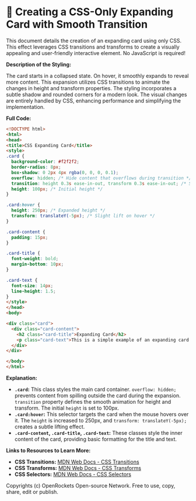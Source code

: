 # 🐞 Creating a CSS-Only Expanding Card with Smooth Transition


This document details the creation of an expanding card using only CSS.  This effect leverages CSS transitions and transforms to create a visually appealing and user-friendly interactive element. No JavaScript is required!

**Description of the Styling:**

The card starts in a collapsed state.  On hover, it smoothly expands to reveal more content. This expansion utilizes CSS transitions to animate the changes in height and transform properties. The styling incorporates a subtle shadow and rounded corners for a modern look.  The visual changes are entirely handled by CSS, enhancing performance and simplifying the implementation.

**Full Code:**

```html
<!DOCTYPE html>
<html>
<head>
<title>CSS Expanding Card</title>
<style>
.card {
  background-color: #f2f2f2;
  border-radius: 8px;
  box-shadow: 0 2px 4px rgba(0, 0, 0, 0.1);
  overflow: hidden; /* Hide content that overflows during transition */
  transition: height 0.3s ease-in-out, transform 0.3s ease-in-out; /* Smooth transition */
  height: 100px; /* Initial height */
}

.card:hover {
  height: 250px; /* Expanded height */
  transform: translateY(-5px); /* Slight lift on hover */
}

.card-content {
  padding: 15px;
}

.card-title {
  font-weight: bold;
  margin-bottom: 10px;
}

.card-text {
  font-size: 14px;
  line-height: 1.5;
}
</style>
</head>
<body>

<div class="card">
  <div class="card-content">
    <h2 class="card-title">Expanding Card</h2>
    <p class="card-text">This is a simple example of an expanding card created using only CSS. Hover over the card to see the animation.</p>
  </div>
</div>

</body>
</html>
```

**Explanation:**

* **`.card`:** This class styles the main card container.  `overflow: hidden;` prevents content from spilling outside the card during the expansion.  `transition` property defines the smooth animation for height and transform. The initial `height` is set to 100px.
* **`.card:hover`:** This selector targets the card when the mouse hovers over it.  The `height` is increased to 250px, and `transform: translateY(-5px);` creates a subtle lifting effect.
* **`.card-content`, `.card-title`, `.card-text`:** These classes style the inner content of the card, providing basic formatting for the title and text.


**Links to Resources to Learn More:**

* **CSS Transitions:** [MDN Web Docs - CSS Transitions](https://developer.mozilla.org/en-US/docs/Web/CSS/CSS_Transitions/Using_CSS_transitions)
* **CSS Transforms:** [MDN Web Docs - CSS Transforms](https://developer.mozilla.org/en-US/docs/Web/CSS/transform)
* **CSS Selectors:** [MDN Web Docs - CSS Selectors](https://developer.mozilla.org/en-US/docs/Web/CSS/CSS_Selectors)


Copyrights (c) OpenRockets Open-source Network. Free to use, copy, share, edit or publish.

